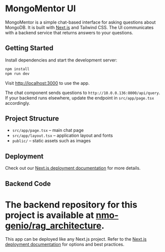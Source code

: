 # MongoMentor UI

MongoMentor is a simple chat-based interface for asking questions about MongoDB.
It is built with [Next.js](https://nextjs.org/) and Tailwind CSS.
The UI communicates with a backend service that returns answers to your questions.

## Getting Started

Install dependencies and start the development server:

```bash
npm install
npm run dev
```

Visit [http://localhost:3000](http://localhost:3000) to use the app.

The chat component sends questions to `http://10.0.0.136:8000/api/query`. If your
backend runs elsewhere, update the endpoint in
`src/app/page.tsx` accordingly.

## Project Structure

- `src/app/page.tsx` – main chat page
- `src/app/layout.tsx` – application layout and fonts
- `public/` – static assets such as images

## Deployment

Check out our [Next.js deployment documentation](https://nextjs.org/docs/app/building-your-application/deploying) for more details.

## Backend Code

The backend repository for this project is available at [nmo-genio/rag_architecture](https://github.com/nmo-genio/rag_architecture).
=======
This app can be deployed like any Next.js project. Refer to the
[Next.js deployment documentation](https://nextjs.org/docs/app/building-your-application/deploying)
for options and best practices.

